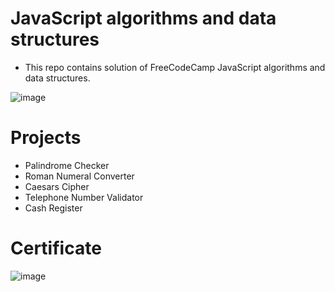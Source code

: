 # JavaScript algorithms and data structures
- This repo contains solution of FreeCodeCamp JavaScript algorithms and data structures.

![image](https://user-images.githubusercontent.com/25152105/192489260-7263dcd9-b4f8-4452-b7a5-f763807161b1.png)


# Projects
- Palindrome Checker
- Roman Numeral Converter
- Caesars Cipher
- Telephone Number Validator
- Cash Register

# Certificate
![image](https://user-images.githubusercontent.com/25152105/203703528-2dc4b3ab-8ba4-4695-b1b6-34ea3b336fbd.png)
